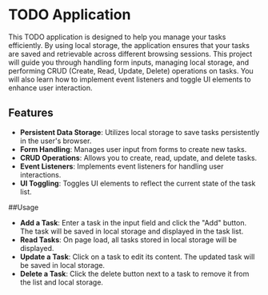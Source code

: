 # TODO Application

This TODO application is designed to help you manage your tasks efficiently. By using local storage, the application ensures that your tasks are saved and retrievable across different browsing sessions. This project will guide you through handling form inputs, managing local storage, and performing CRUD (Create, Read, Update, Delete) operations on tasks. You will also learn how to implement event listeners and toggle UI elements to enhance user interaction.

## Features

- **Persistent Data Storage**: Utilizes local storage to save tasks persistently in the user's browser.
- **Form Handling**: Manages user input from forms to create new tasks.
- **CRUD Operations**: Allows you to create, read, update, and delete tasks.
- **Event Listeners**: Implements event listeners for handling user interactions.
- **UI Toggling**: Toggles UI elements to reflect the current state of the task list.

##Usage
- **Add a Task**: Enter a task in the input field and click the "Add" button. The task will be saved in local storage and displayed in the task list.
- **Read Tasks**: On page load, all tasks stored in local storage will be displayed.
- **Update a Task**: Click on a task to edit its content. The updated task will be saved in local storage.
- **Delete a Task**: Click the delete button next to a task to remove it from the list and local storage.
